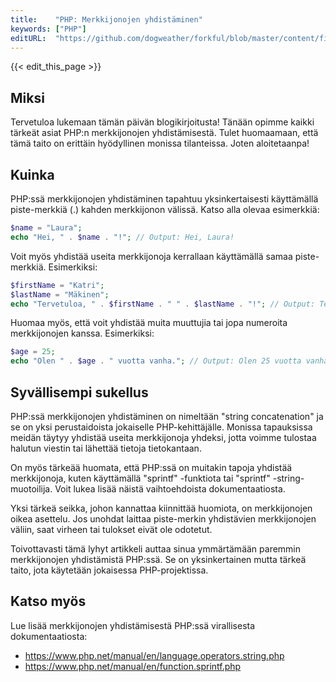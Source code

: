 ```yaml
---
title:    "PHP: Merkkijonojen yhdistäminen"
keywords: ["PHP"]
editURL:  "https://github.com/dogweather/forkful/blob/master/content/fi/php/concatenating-strings.md"
---
```


{{< edit_this_page >}}

## Miksi
Tervetuloa lukemaan tämän päivän blogikirjoitusta! Tänään opimme kaikki tärkeät asiat PHP:n merkkijonojen yhdistämisestä. Tulet huomaamaan, että tämä taito on erittäin hyödyllinen monissa tilanteissa. Joten aloitetaanpa!

## Kuinka
PHP:ssä merkkijonojen yhdistäminen tapahtuu yksinkertaisesti käyttämällä piste-merkkiä (.) kahden merkkijonon välissä. Katso alla olevaa esimerkkiä:

```PHP
$name = "Laura";
echo "Hei, " . $name . "!"; // Output: Hei, Laura!
```

Voit myös yhdistää useita merkkijonoja kerrallaan käyttämällä samaa piste-merkkiä. Esimerkiksi:

```PHP
$firstName = "Katri";
$lastName = "Mäkinen";
echo "Tervetuloa, " . $firstName . " " . $lastName . "!"; // Output: Tervetuloa, Katri Mäkinen!
```

Huomaa myös, että voit yhdistää muita muuttujia tai jopa numeroita merkkijonojen kanssa. Esimerkiksi:

```PHP
$age = 25;
echo "Olen " . $age . " vuotta vanha."; // Output: Olen 25 vuotta vanha.
```

## Syvällisempi sukellus
PHP:ssä merkkijonojen yhdistäminen on nimeltään "string concatenation" ja se on yksi perustaidoista jokaiselle PHP-kehittäjälle. Monissa tapauksissa meidän täytyy yhdistää useita merkkijonoja yhdeksi, jotta voimme tulostaa halutun viestin tai lähettää tietoja tietokantaan.

On myös tärkeää huomata, että PHP:ssä on muitakin tapoja yhdistää merkkijonoja, kuten käyttämällä "sprintf" -funktiota tai "sprintf" -string-muotoilija. Voit lukea lisää näistä vaihtoehdoista dokumentaatiosta.

Yksi tärkeä seikka, johon kannattaa kiinnittää huomiota, on merkkijonojen oikea asettelu. Jos unohdat laittaa piste-merkin yhdistävien merkkijonojen väliin, saat virheen tai tulokset eivät ole odotetut.

Toivottavasti tämä lyhyt artikkeli auttaa sinua ymmärtämään paremmin merkkijonojen yhdistämistä PHP:ssä. Se on yksinkertainen mutta tärkeä taito, jota käytetään jokaisessa PHP-projektissa.

## Katso myös
Lue lisää merkkijonojen yhdistämisestä PHP:ssä virallisesta dokumentaatiosta:

- https://www.php.net/manual/en/language.operators.string.php
- https://www.php.net/manual/en/function.sprintf.php